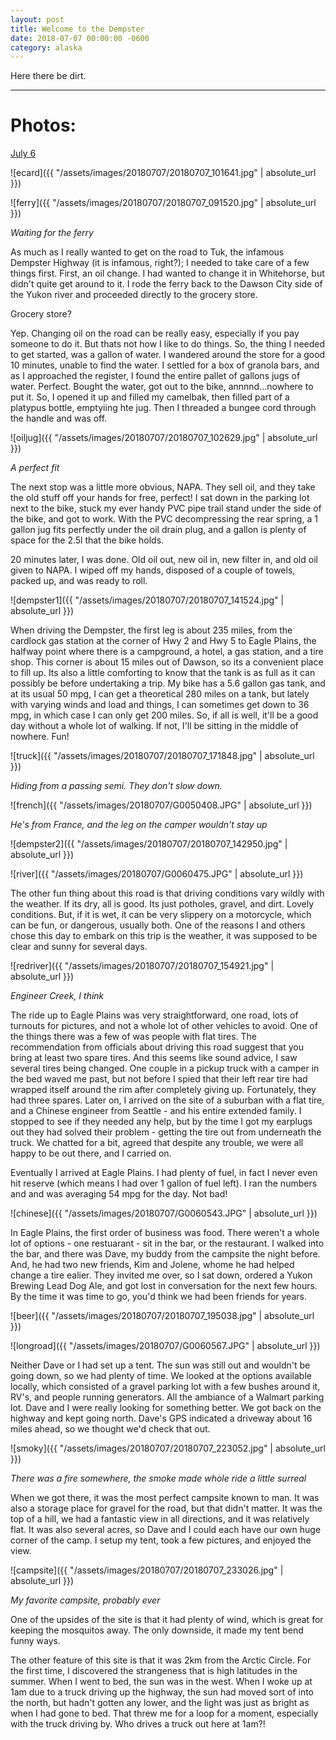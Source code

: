 ```yaml
---
layout: post
title: Welcome to the Dempster
date: 2018-07-07 00:00:00 -0600
category: alaska
---
```


Here there be dirt.

---
# Photos:
<a href="https://www.flickr.com/photos/36630181@N06/sets/72157693406908370/">July 6</a>

![ecard]({{ "/assets/images/20180707/20180707_101641.jpg" | absolute_url }})

![ferry]({{ "/assets/images/20180707/20180707_091520.jpg" | absolute_url }})

*Waiting for the ferry*

As much as I really wanted to get on the road to Tuk, the infamous Dempster Highway (it is infamous, right?); I needed to take care of a few things first. First, an oil change.  I had wanted to change it in Whitehorse, but didn't quite get around to it.  I rode the ferry back to the Dawson City side of the Yukon river and proceeded directly to the grocery store.

Grocery store?

Yep.  Changing oil on the road can be really easy, especially if you pay someone to do it.  But thats not how I like to do things.  So, the thing I needed to get started, was a gallon of water.  I wandered around the store for a good 10 minutes, unable to find the water.  I settled for a box of granola bars, and as I approached the register, I found the entire pallet of gallons jugs of water.  Perfect.  Bought the water, got out to the bike, annnnd...nowhere to put it.  So, I opened it up and filled my camelbak, then filled part of a platypus bottle, emptyiing hte jug.  Then I threaded a bungee cord through the handle and was off.

![oiljug]({{ "/assets/images/20180707/20180707_102629.jpg" | absolute_url }})

*A perfect fit*

The next stop was a little more obvious, NAPA.  They sell oil, and they take the old stuff off your hands for free, perfect!  I sat down in the parking lot next to the bike, stuck my ever handy PVC pipe trail stand under the side of the bike, and got to work.  With the PVC decompressing the rear spring, a 1 gallon jug fits perfectly under the oil drain plug, and a gallon is plenty of space for the 2.5l that the bike holds.  

20 minutes later, I was done. Old oil out, new oil in, new filter in, and old oil given to NAPA.  I wiped off my hands, disposed of a couple of towels, packed up, and was ready to roll.

![dempster1]({{ "/assets/images/20180707/20180707_141524.jpg" | absolute_url }})

When driving the Dempster, the first leg is about 235 miles, from the cardlock gas station at the corner of Hwy 2 and Hwy 5 to Eagle Plains, the halfway point where there is a campground, a hotel, a gas station, and a tire shop.  This corner is about 15 miles out of Dawson, so its a convenient place to fill up.  Its also a little comforting to know that the tank is as full as it can possibly be before undertaking a trip.  My bike has a 5.6 gallon gas tank, and at its usual 50 mpg, I can get a theoretical 280 miles on a tank, but lately with varying winds and load and things, I can sometimes get down to 36 mpg, in which case I can only get 200 miles.  So, if all is well, it'll be a good day without a whole lot of walking.  If not, I'll be sitting in the middle of nowhere.  Fun!

![truck]({{ "/assets/images/20180707/20180707_171848.jpg" | absolute_url }})

*Hiding from a passing semi.  They don't slow down.*


![french]({{ "/assets/images/20180707/G0050408.JPG" | absolute_url }})

*He's from France, and the leg on the camper wouldn't stay up*


![dempster2]({{ "/assets/images/20180707/20180707_142950.jpg" | absolute_url }})

![river]({{ "/assets/images/20180707/G0060475.JPG" | absolute_url }})


The other fun thing about this road is that driving conditions vary wildly with the weather.  If its dry, all is good.  Its just potholes, gravel, and dirt.  Lovely conditions.  But, if it is wet, it can be very slippery on a motorcycle, which can be fun, or dangerous, usually both.  One of the reasons I and others chose this day to embark on this trip is the weather, it was supposed to be clear and sunny for several days.  

![redriver]({{ "/assets/images/20180707/20180707_154921.jpg" | absolute_url }})

*Engineer Creek, I think*

The ride up to Eagle Plains was very straightforward, one road, lots of turnouts for pictures, and not a whole lot of other vehicles to avoid.  One of the things there was a few of was people with flat tires.  The recommendation from officials about driving this road suggest that you bring at least two spare tires.  And this seems like sound advice, I saw several tires being changed.  One couple in a pickup truck with a camper in the bed waved me past, but not before I spied that their left rear tire had wrapped itself around the rim after completely giving up.  Fortunately, they had three spares.  Later on, I arrived on the site of a suburban with a flat tire, and a Chinese engineer from Seattle - and his entire extended family.  I stopped to see if they needed any help, but by the time I got my earplugs out they had solved their problem - getting the tire out from underneath the truck.  We chatted for a bit, agreed that despite any trouble, we were all happy to be out there, and I carried on.

Eventually I arrived at Eagle Plains.  I had plenty of fuel, in fact I never even hit reserve (which means I had over 1 gallon of fuel left).  I ran the numbers and and was averaging 54 mpg for the day.  Not bad!

![chinese]({{ "/assets/images/20180707/G0060543.JPG" | absolute_url }})

In Eagle Plains, the first order of business was food.  There weren't a whole lot of options - one restuarant -  sit in the bar, or the restaurant.  I walked into the bar, and there was Dave, my buddy from the campsite the night before.  And, he had two new friends, Kim and Jolene, whome he had helped change a tire ealier.  They invited me over, so I sat down, ordered a Yukon Brewing Lead Dog Ale, and got lost in conversation for the next few hours.  By the time it was time to go, you'd think we had been friends for years.

![beer]({{ "/assets/images/20180707/20180707_195038.jpg" | absolute_url }})

![longroad]({{ "/assets/images/20180707/G0060567.JPG" | absolute_url }})

Neither Dave or I had set up a tent.  The sun was still out and wouldn't be going down, so we had plenty of time.  We looked at the options available locally, which consisted of a gravel parking lot with a few bushes around it, RV's, and people running generators.  All the ambiance of a Walmart parking lot.  Dave and I were really looking for something better.  We got back on the highway and kept going north.  Dave's GPS indicated a driveway about 16 miles ahead, so we thought we'd check that out.

![smoky]({{ "/assets/images/20180707/20180707_223052.jpg" | absolute_url }})

*There was a fire somewhere, the smoke made whole ride a little surreal*

When we got there, it was the most perfect campsite known to man.  It was also a storage place for gravel for the road, but that didn't matter.  It was the top of a hill, we had a fantastic view in all directions, and it was relatively flat.  It was also several acres, so Dave and I could each have our own huge corner of the camp.  I setup my tent, took a few pictures, and enjoyed the view.

![campsite]({{ "/assets/images/20180707/20180707_233026.jpg" | absolute_url }})

*My favorite campsite, probably ever*

One of the upsides of the site is that it had plenty of wind, which is great for keeping the mosquitos away.  The only downside, it made my tent bend funny ways.

The other feature of this site is that it was 2km from the Arctic Circle.  For the first time, I discovered the strangeness that is high latitudes in the summer.  When I went to bed, the sun was in the west.  When I woke up at 1am due to a truck driving up the highway, the sun had moved sort of into the north, but hadn't gotten any lower, and the light was just as bright as when I had gone to bed.  That threw me for a loop for a moment, especially with the truck driving by. Who drives a truck out here at 1am?!

